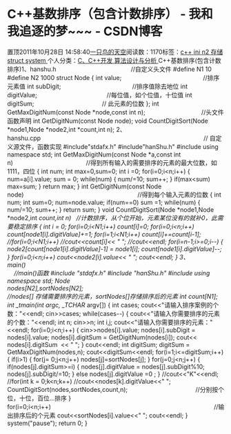 
# C++基数排序（包含计数排序） - 我和我追逐的梦~~~ - CSDN博客


置顶2011年10月28日 14:58:40[一只鸟的天空](https://me.csdn.net/heyongluoyao8)阅读数：1170标签：[c++																](https://so.csdn.net/so/search/s.do?q=c++&t=blog)[ini																](https://so.csdn.net/so/search/s.do?q=ini&t=blog)[n2																](https://so.csdn.net/so/search/s.do?q=n2&t=blog)[存储																](https://so.csdn.net/so/search/s.do?q=存储&t=blog)[struct																](https://so.csdn.net/so/search/s.do?q=struct&t=blog)[system																](https://so.csdn.net/so/search/s.do?q=system&t=blog)[
							](https://so.csdn.net/so/search/s.do?q=struct&t=blog)[
																					](https://so.csdn.net/so/search/s.do?q=存储&t=blog)个人分类：[C、C++开发																](https://blog.csdn.net/heyongluoyao8/article/category/908444)[算法设计与分析																](https://blog.csdn.net/heyongluoyao8/article/category/961150)[
							](https://blog.csdn.net/heyongluoyao8/article/category/908444)
[
				](https://so.csdn.net/so/search/s.do?q=存储&t=blog)
[
			](https://so.csdn.net/so/search/s.do?q=存储&t=blog)
[
		](https://so.csdn.net/so/search/s.do?q=n2&t=blog)
[
	](https://so.csdn.net/so/search/s.do?q=ini&t=blog)
[
	](https://so.csdn.net/so/search/s.do?q=c++&t=blog)
C++基数排序(包含计数排序)1、hanshu.h                                            //自定义头文件
\#define N1 10
\#define N2 1000
struct Node
{
int value;                                                //排序元素值
int subDigit;                                          //排序值除去地位
int digitValue;                                         //每位值，如个位值，十位值
int digitSum;                                        // 此元素的位数
};
int GetMaxDigitNum(const Node *node,const int n);                                 //头文件函数声明
int GetDigitNum(const Node node);
void CountDigitSort(Node *node1,Node *node2,int *count,int n);
2、hanshu.cpp                                                                                                // 自定义源文件，函数实现
\#include"stdafx.h"
\#include"hanShu.h"
\#include<iostream>
using namespace std;
int GetMaxDigitNum(const Node *a,const int n)                                           //得到所有输入的需要排序的元素的最大位数，如1111，四位
{
int num;
int max=0,sum=0;
int i =0;
for(i=0;i<n;i++)
{
num=a[i].value;
sum = 0;
while(num)
{
num/=10;
sum++;
}
if(max<sum)
max=sum;
}
return max;
}
int GetDigitNum(const Node node)                                                                   //得到每个输入元素的位数
{
int num;
int sum=0;
num=node.value;
if(num==0)
sum =1;
while(num)
{
num/=10;
sum++;
}
return sum;
}
void CountDigitSort(Node *node1,Node *node2,int *count,int n)   //计数排序，从个位开始，元素某位没有的就补0，此需要稳定排序
{
int i = 0;
for(i=0;i<N1;i++)
count[i]=0;
for(i=0;i<n;i++)
count[node1[i].digitValue]+=1;
for(i=1;i<N1;i++)
count[i]+=count[i-1];
//for(i=0;i<N1;i++)
//cout<<count[i]<< " ";
//cout<<endl;
for(i=n-1;i>=0;i--)
{
node2[count[node1[i].digitValue]-1] = node1[i];
count[node1[i].digitValue]--;
}
for(i=0;i<n;i++)
cout<<node2[i].value<< " ";
cout<<endl;
}
3、main()                                                                                                                         //main()函数
\#include "stdafx.h"
\#include "hanShu.h"
\#include<iostream>
using namespace std;
Node nodes[N2],sortNodes[N2];                                                                                //nodes[] 存储需要排序的元素，sortNodes[]存储排序后的元素
int count[N1];
int _tmain(int argc, _TCHAR* argv[])
{
int cases;
cout<<"请输入排序案例的个数："<<endl;
cin>>cases;
while(cases--)
{
cout<<"请输入你需要排序的元素的个数："<<endl;
int n;
cin>>n;
int i,j;
cout<<"请输入你需要排序的元素："<<endl;
for(i=0;i<n;i++)
{
cin>>nodes[i].value;
nodes[i].subDigit = nodes[i].value;
nodes[i].digitSum = GetDigitNum(nodes[i]);
cout<< nodes[i].digitSum  << " ";
}
cout<<endl;
int digitSum;
digitSum = GetMaxDigitNum(nodes,n);
cout<<digitSum<<endl;
for(i=1;i<=digitSum;i++)
{
if(i>1)
{
for(j= 0;j<n;j++)
nodes[j]=sortNodes[j];
}
for(j=0;j<n;j++)
{
if(nodes[j].digitSum>=i)
{
nodes[j].digitValue = nodes[j].subDigit%10;
nodes[j].subDigit/=10;
}
else
nodes[j].digitValue =0 ;
}
//cout<<"K"<<endl;
//for(int k = 0;k<n;k++)
//cout<<nodes[k].digitValue<<" ";
CountDigitSort(nodes,sortNodes,count,n);                                        //分别按个位，十位，百位...排序
}
for(i=0;i<n;i++)                                                                                                //输出排序后的个元素
cout<<sortNodes[i].value<<" ";
cout<<endl;
}
system("pause");
return 0;
}

[
](https://so.csdn.net/so/search/s.do?q=c++&t=blog)
